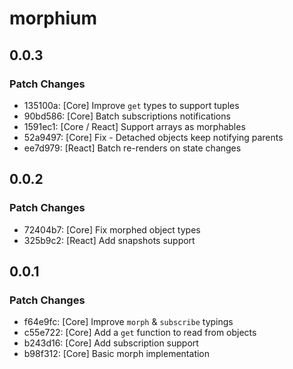 # morphium

## 0.0.3

### Patch Changes

- 135100a: [Core] Improve `get` types to support tuples
- 90bd586: [Core] Batch subscriptions notifications
- 1591ec1: [Core / React] Support arrays as morphables
- 52a9497: [Core] Fix - Detached objects keep notifying parents
- ee7d979: [React] Batch re-renders on state changes

## 0.0.2

### Patch Changes

- 72404b7: [Core] Fix morphed object types
- 325b9c2: [React] Add snapshots support

## 0.0.1

### Patch Changes

- f64e9fc: [Core] Improve `morph` & `subscribe` typings
- c55e722: [Core] Add a `get` function to read from objects
- b243d16: [Core] Add subscription support
- b98f312: [Core] Basic morph implementation
